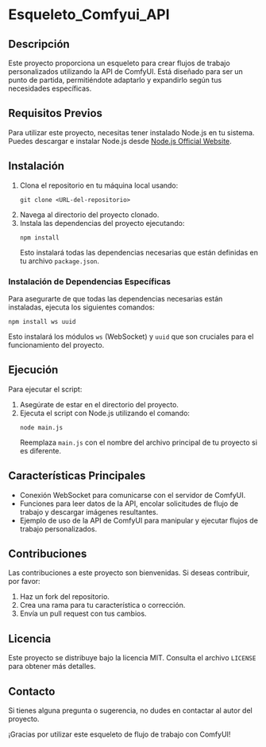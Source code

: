 # Esqueleto_Comfyui_API

## Descripción
Este proyecto proporciona un esqueleto para crear flujos de trabajo personalizados utilizando la API de ComfyUI. Está diseñado para ser un punto de partida, permitiéndote adaptarlo y expandirlo según tus necesidades específicas.

## Requisitos Previos
Para utilizar este proyecto, necesitas tener instalado Node.js en tu sistema. Puedes descargar e instalar Node.js desde [Node.js Official Website](https://nodejs.org/).

## Instalación
1. Clona el repositorio en tu máquina local usando:
   ```
   git clone <URL-del-repositorio>
   ```
2. Navega al directorio del proyecto clonado.
3. Instala las dependencias del proyecto ejecutando:
   ```
   npm install
   ```
   Esto instalará todas las dependencias necesarias que están definidas en tu archivo `package.json`.

### Instalación de Dependencias Específicas
Para asegurarte de que todas las dependencias necesarias están instaladas, ejecuta los siguientes comandos:
   ```
   npm install ws uuid
   ```
   Esto instalará los módulos `ws` (WebSocket) y `uuid` que son cruciales para el funcionamiento del proyecto.

## Ejecución
Para ejecutar el script:
1. Asegúrate de estar en el directorio del proyecto.
2. Ejecuta el script con Node.js utilizando el comando:
   ```
   node main.js
   ```
   Reemplaza `main.js` con el nombre del archivo principal de tu proyecto si es diferente.

## Características Principales
- Conexión WebSocket para comunicarse con el servidor de ComfyUI.
- Funciones para leer datos de la API, encolar solicitudes de flujo de trabajo y descargar imágenes resultantes.
- Ejemplo de uso de la API de ComfyUI para manipular y ejecutar flujos de trabajo personalizados.

## Contribuciones
Las contribuciones a este proyecto son bienvenidas. Si deseas contribuir, por favor:
1. Haz un fork del repositorio.
2. Crea una rama para tu característica o corrección.
3. Envía un pull request con tus cambios.

## Licencia
Este proyecto se distribuye bajo la licencia MIT. Consulta el archivo `LICENSE` para obtener más detalles.

## Contacto
Si tienes alguna pregunta o sugerencia, no dudes en contactar al autor del proyecto.

¡Gracias por utilizar este esqueleto de flujo de trabajo con ComfyUI!
